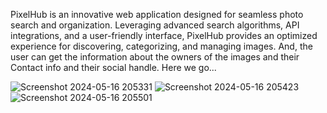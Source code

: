 PixelHub is an innovative web application designed for seamless photo search and organization. Leveraging advanced search algorithms, API integrations, and a user-friendly interface, PixelHub provides an optimized experience for discovering, categorizing, and managing images. And, the user can get the information about the owners of the images and their Contact info and their social handle.
Here we go...

![Screenshot 2024-05-16 205331](https://github.com/ThePiyushRoy/PixelHub/assets/91182537/f78c15ae-bf61-40a7-a1f6-f74b740b1a4a)
![Screenshot 2024-05-16 205423](https://github.com/ThePiyushRoy/PixelHub/assets/91182537/a290c2e7-545d-49c8-a84f-be7b32fb6239)
![Screenshot 2024-05-16 205501](https://github.com/ThePiyushRoy/PixelHub/assets/91182537/9a10c93e-f126-4ce5-9178-504c59905b80)
